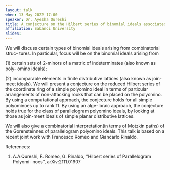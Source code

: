 ```yaml
---
layout: talk
when: 13 May 2022 17:00
speaker: Dr. Ayesha Qureshi
title: A conjecture on the Hilbert series of binomial ideals associated with simple polyominoes
affiliation: Sabanci University
slides:
---
```

We will discuss certain types of binomial ideals arising from combinatorial struc-
tures. In particular, focus will be on the binomial ideals arising from

(1) certain sets of 2-minors of a matrix of indeterminates (also known as poly-
omino ideals);

(2) incomparable elements in finite distributive lattices (also known as join-meet
ideals).
We will present a conjecture on the reduced Hilbert series of the coordinate ring
of a simple polyomino ideal in terms of particular arrangements of non-attacking
rooks that can be placed on the polyomino. By using a computational approach,
the conjecture holds for all simple polyominoes up to rank 11. By using an alge-
braic approach, the conjecture holds true for the class of parallelogram polyomino
ideals, by looking at those as join-meet ideals of simple planar distributive lattices.

We will also give a combinatorial interpretation(in terms of Motzkin paths) of the Gorensteinnes of parallelogram polyomino ideals.
This talk is based on a recent joint work with Francesco Romeo and Giancarlo
Rinaldo.

References:

1) A.A.Qureshi, F. Romeo, G. Rinaldo, ”Hilbert series of Parallelogram Polyomi-
noes”, arXiv:2111.01907
